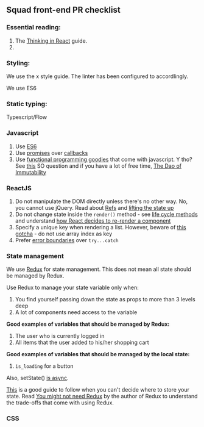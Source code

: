 ## Squad front-end PR checklist

### Essential reading:

1. The [Thinking in React](https://reactjs.org/docs/thinking-in-react.html) guide.
2. 


### Styling:

We use the x style guide. The linter has been configured to accordlingly.

We use ES6

### Static typing:

Typescript/Flow

### Javascript
1. Use [ES6](https://codeburst.io/javascript-wtf-is-es6-es8-es-2017-ecmascript-dca859e4821c)
2. Use [promises](https://gist.github.com/domenic/3889970) over [callbacks](https://techbrunch.gousto.co.uk/2016/04/22/callback-hell/callbacks.png)
3. Use [functional programming goodies](https://medium.com/jsguru/javascript-functional-programming-map-filter-and-reduce-846ff9ba492d) that come with javascript. Y tho? See [this](https://stackoverflow.com/questions/34385243/why-is-immutability-so-important-or-needed-in-javascript) SO question and if you have a lot of free time, [The Dao of Immutability](https://medium.com/javascript-scene/the-dao-of-immutability-9f91a70c88cd)
 
### ReactJS
1. Do not manipulate the DOM directly unless there's no other way. No, you cannot use jQuery. Read about [Refs](https://reactjs.org/docs/refs-and-the-dom.html) and [lifting the state up](https://reactjs.org/docs/lifting-state-up.html)
2. Do not change state inside the `render()` method - see [life cycle methods](https://reactjs.org/docs/state-and-lifecycle.html) and understand [how React decides to re-render a component](http://lucybain.com/blog/2017/react-js-when-to-rerender/)
3. Specify a unique key when rendering a list. However, beware of [this gotcha](https://medium.com/@robinpokorny/index-as-a-key-is-an-anti-pattern-e0349aece318) - do not use array index as key
4. Prefer [error boundaries](https://reactjs.org/blog/2017/07/26/error-handling-in-react-16.html) over `try...catch`

### State management

We use [Redux](https://redux.js.org/) for state management. This does not mean all state should be managed by Redux.

Use Redux to manage your state variable only when:

1. You find yourself passing down the state as props to more than 3 levels deep
2. A lot of components need access to the variable

**Good examples of variables that should be managed by Redux:**
1. The user who is currently logged in
2. All items that the user added to his/her shopping cart

**Good examples of variables that should be managed by the local state:**
1. `is_loading` for a button
 
Also, setState() [is async](https://medium.com/@wereHamster/beware-react-setstate-is-asynchronous-ce87ef1a9cf3).

[This](https://spin.atomicobject.com/2017/06/07/react-state-vs-redux-state/) is a good guide to follow when you can't decide where to store your state.
Read [You might not need Redux](https://medium.com/@dan_abramov/you-might-not-need-redux-be46360cf367) by the author of Redux to understand the trade-offs that come with using Redux.

### CSS
